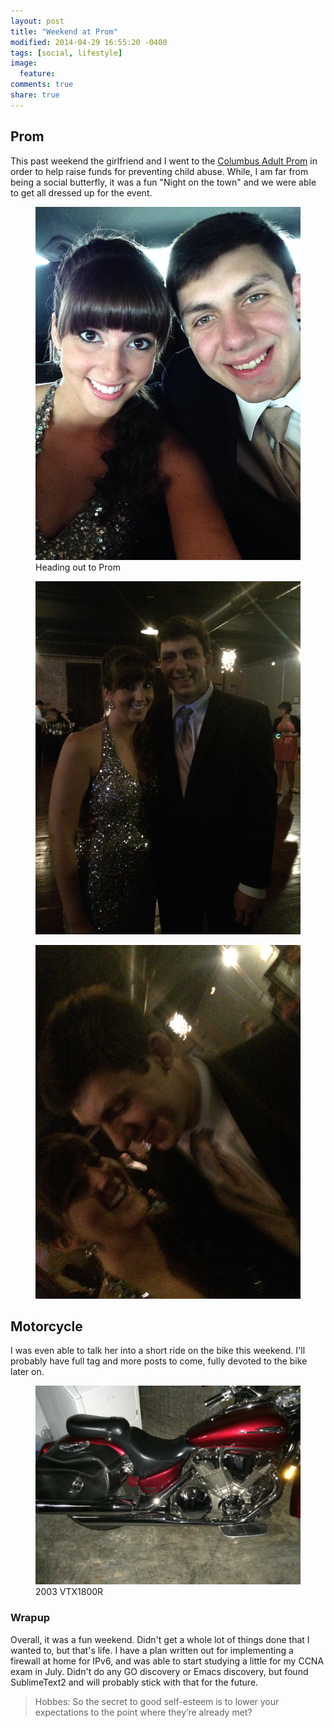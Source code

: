 ```yaml
---
layout: post
title: "Weekend at Prom"
modified: 2014-04-29 16:55:20 -0400
tags: [social, lifestyle]
image:
  feature: 
comments: true
share: true
---
```


## Prom
This past weekend the girlfriend and I went to the [Columbus Adult Prom](http://www.capadultprom.com) in order to help raise funds for preventing child abuse. 
While, I am far from being a social butterfly, it was a fun "Night on the town" and we were able to get all dressed up for the event. 

<figure>
	<img src="/images/prom/prom1.jpg" alt="">
	<figcaption>Heading out to Prom</figcaption>
</figure>

<figure>
	<img src="/images/prom/prom2.jpg" alt="">
</figure>

<figure>
	<img src="/images/prom/prom3.jpg" alt="">
</figure>

## Motorcycle

I was even able to talk her into a short ride on the bike this weekend. I'll probably have full tag and more posts to come, fully devoted to the bike later on. 

<figure>
	<img src="/images/prom/bike.jpg" alt="">
	<figcaption>2003 VTX1800R</figcaption>
</figure>

### Wrapup
Overall, it was a fun weekend. Didn't get a whole lot of things done that I wanted to, but that's life. I have a plan written out for implementing a firewall at home for IPv6, and was able to start studying a little for my CCNA exam in July. Didn't do any GO discovery or Emacs discovery, but found SublimeText2 and will probably stick with that for the future. 


> Hobbes: So the secret to good self-esteem is to lower your expectations to the point where they’re already met?